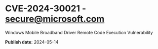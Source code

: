 # CVE-2024-30021 - secure@microsoft.com

Windows Mobile Broadband Driver Remote Code Execution Vulnerability

**Publish date:** 2024-05-14
